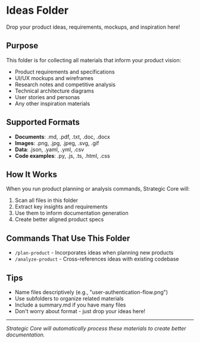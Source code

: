 # Ideas Folder

Drop your product ideas, requirements, mockups, and inspiration here!

## Purpose
This folder is for collecting all materials that inform your product vision:
- Product requirements and specifications
- UI/UX mockups and wireframes
- Research notes and competitive analysis
- Technical architecture diagrams
- User stories and personas
- Any other inspiration materials

## Supported Formats
- **Documents**: .md, .pdf, .txt, .doc, .docx
- **Images**: .png, .jpg, .jpeg, .svg, .gif
- **Data**: .json, .yaml, .yml, .csv
- **Code examples**: .py, .js, .ts, .html, .css

## How It Works
When you run product planning or analysis commands, Strategic Core will:
1. Scan all files in this folder
2. Extract key insights and requirements
3. Use them to inform documentation generation
4. Create better aligned product specs

## Commands That Use This Folder
- `/plan-product` - Incorporates ideas when planning new products
- `/analyze-product` - Cross-references ideas with existing codebase

## Tips
- Name files descriptively (e.g., "user-authentication-flow.png")
- Use subfolders to organize related materials
- Include a summary.md if you have many files
- Don't worry about format - just drop your ideas here!

---
*Strategic Core will automatically process these materials to create better documentation.*
